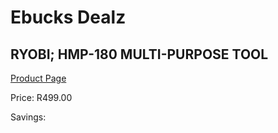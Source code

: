 
# Ebucks Dealz
## RYOBI; HMP-180 MULTI-PURPOSE TOOL
[Product Page](https://www.ebucks.com/web/shop/productSelected.do?prodId=1067890677&catId=336131644)

Price: R499.00

Savings: 


	
